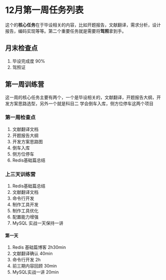# 12月第一周任务列表

这个的**核心任务**在于毕设相关的内容，比如开题报告，文献翻译，需求分析，设计报告，编码实现等等。第二个重要任务就是需要将**驾照**拿到手。

## 月末检查点

1. 毕设完成度 90%
2. 驾照证

## 第一周训练营

这一周的核心任务主要有两个，一个是毕设相关的，文献翻译，开题报告大纲，开发方案思路选型，另外一个就是科目二 学会倒车入库，侧方位停车这两个项目

### 第一周检查点

1. 文献翻译文档
2. 开题报告大纲
3. 开发方案思路图
4. 倒车入库
5. 侧方位停车
6. Redis基础篇总结

### 上三天训练营

1. Redis基础篇总结
2. 文献翻译文档
3. 命令行开发
4. 制作工具开发
5. 制作工具优化
6. 配置能力增强
7. MySQL 实战一天保持一讲

#### 第一天

1. Redis 基础篇博客 2h30min
2. 文献翻译确认 40min
3. 命令行开发 2h
4. 前三期内容回顾 30min
5. MySQL实战一讲 20min







